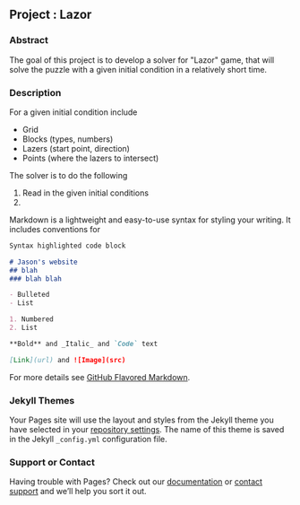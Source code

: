 <title>
  Lazor Project </n> by Jason , Kyu, 
</title>

## Project : Lazor 



### Abstract

The goal of this project is to develop a solver for "Lazor" game, that will solve the puzzle with a given initial condition in a relatively short time. 

### Description

For a given initial condition include
 - Grid
 - Blocks (types, numbers)
 - Lazers (start point, direction)
 - Points (where the lazers to intersect)
 
The solver is to do the following
  1. Read in the given initial conditions
  1. 

Markdown is a lightweight and easy-to-use syntax for styling your writing. It includes conventions for

```markdown
Syntax highlighted code block

# Jason's website
## blah 
### blah blah

- Bulleted
- List

1. Numbered
2. List

**Bold** and _Italic_ and `Code` text

[Link](url) and ![Image](src)
```

For more details see [GitHub Flavored Markdown](https://guides.github.com/features/mastering-markdown/).

### Jekyll Themes

Your Pages site will use the layout and styles from the Jekyll theme you have selected in your [repository settings](https://github.com/jpark192/SoftwareCarpentryWC3hw/settings). The name of this theme is saved in the Jekyll `_config.yml` configuration file.

### Support or Contact

Having trouble with Pages? Check out our [documentation](https://help.github.com/categories/github-pages-basics/) or [contact support](https://github.com/contact) and we’ll help you sort it out.
